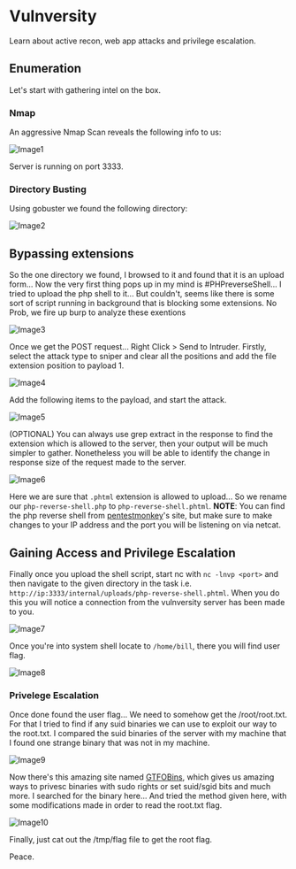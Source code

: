 # Vulnversity
Learn about active recon, web app attacks and privilege escalation.
## Enumeration
Let's start with gathering intel on the box.
### Nmap
An aggressive Nmap Scan reveals the following info to us:

![Image1]()

Server is running on port 3333.
### Directory Busting
Using gobuster we found the following directory: 

![Image2]()

## Bypassing extensions
So the one directory we found, I browsed to it and found that it is an upload form... Now the very first thing pops up in my mind is #PHPreverseShell... I tried to upload the php shell to it... But couldn't, seems like there is some sort of script running in background that is blocking some extensions. No Prob, we fire up burp to analyze these exentions

![Image3]()

Once we get the POST request... Right Click > Send to Intruder. Firstly, select the attack type to sniper and clear all the positions and add the file extension position to payload 1. 

![Image4]()

Add the following items to the payload, and start the attack.

![Image5]()

(OPTIONAL) You can always use grep extract in the response to find the extension which is allowed to the server, then your output will be much simpler to gather. Nonetheless you will be able to identify the change in response size of the request made to the server.

![Image6]()

Here we are sure that ```.phtml``` extension is allowed to upload... So we rename our ```php-reverse-shell.php``` to ```php-reverse-shell.phtml```. __NOTE__: You can find the php reverse shell from [pentestmonkey](http://pentestmonkey.net/tools/web-shells/php-reverse-shell)'s site, but make sure to make changes to your IP address and the port you will be listening on via netcat.

## Gaining Access and Privilege Escalation
Finally once you upload the shell script, start nc with ```nc -lnvp <port>``` and then navigate to the given directory in the task i.e. ```http://ip:3333/internal/uploads/php-reverse-shell.phtml```. When you do this you will notice a connection from the vulnversity server has been made to you.

![Image7]()

Once you're into system shell locate to ```/home/bill```, there you will find user flag.

![Image8]()

### Privelege Escalation
Once done found the user flag... We need to somehow get the /root/root.txt. For that I tried to find if any suid binaries we can use to exploit our way to the root.txt. I compared the suid binaries of the server with my machine that I found one strange binary that was not in my machine.

![Image9]()

Now there's this amazing site named [GTFOBins](https://gtfobins.github.io/), which gives us amazing ways to privesc binaries with sudo rights or set suid/sgid bits and much more. I searched for the binary here... And tried the method given here, with some modifications made in order to read the root.txt flag.

![Image10]()

Finally, just cat out the /tmp/flag file to get the root flag.

Peace.
